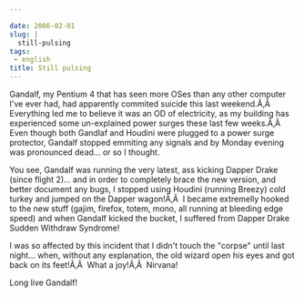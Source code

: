 ```yaml
---

date: 2006-02-01
slug: |
  still-pulsing
tags:
 - english
title: Still pulsing
---
```


Gandalf, my Pentium 4 that has seen more OSes than any other computer
I've ever had, had apparently commited suicide this last weekend.Ã‚Â 
Everything led me to believe it was an OD of electricity, as my building
has experienced some un-explained power surges these last few weeks.Ã‚Â 
Even though both Gandlaf and Houdini were plugged to a power surge
protector, Gandalf stopped emmiting any signals and by Monday evening
was pronounced dead... or so I thought.

You see, Gandalf was running the very latest, ass kicking Dapper Drake
(since flight 2)... and in order to completely brace the new version,
and better document any bugs, I stopped using Houdini (running Breezy)
cold turkey and jumped on the Dapper wagon!Ã‚Â  I became extremelly
hooked to the new stuff (gajim, firefox, totem, mono, all running at
bleeding edge speed) and when Gandalf kicked the bucket, I suffered from
Dapper Drake Sudden Withdraw Syndrome!

I was so affected by this incident that I didn't touch the "corpse"
until last night... when, without any explanation, the old wizard open
his eyes and got back on its feet!Ã‚Â  What a joy!Ã‚Â  Nirvana!

Long live Gandalf!
